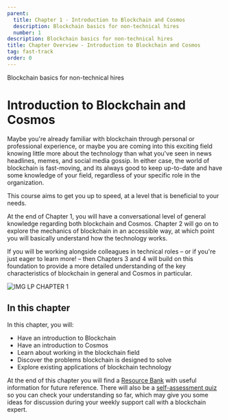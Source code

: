 ```yaml
---
parent:
  title: Chapter 1 - Introduction to Blockchain and Cosmos
  description: Blockchain basics for non-technical hires
  number: 1
description: Blockchain basics for non-technical hires
title: Chapter Overview - Introduction to Blockchain and Cosmos
tag: fast-track
order: 0
---
```


<div class="tm-overline tm-rf-1 tm-lh-title tm-medium tm-muted">Blockchain basics for non-technical hires</div>
<h1 class="mt-4 mb-6">Introduction to Blockchain and Cosmos</h1>

Maybe you're already familiar with blockchain through personal or professional experience, or maybe you are coming into this exciting field knowing little more about the technology than what you've seen in news headlines, memes, and social media gossip. In either case, the world of blockchain is fast-moving, and its always good to keep up-to-date and have some knowledge of your field, regardless of your specific role in the organization.

This course aims to get you up to speed, at a level that is beneficial to your needs.

At the end of Chapter 1, you will have a conversational level of general knowledge regarding both blockchain and Cosmos. Chapter 2 will go on to explore the mechanics of blockchain in an accessible way, at which point you will basically understand how the technology works.

If you will be working alongside colleagues in technical roles – or if you're just eager to learn more! – then Chapters 3 and 4 will build on this foundation to provide a more detailed understanding of the key characteristics of blockchain in general and Cosmos in particular.


![IMG LP CHAPTER 1]()

## In this chapter

<HighlightBox type="learning">

In this chapter, you will:

* Have an introduction to Blockchain
* Have an introduction to Cosmos
* Learn about working in the blockchain field
* Discover the problems blockchain is designed to solve
* Explore existing applications of blockchain technology


At the end of this chapter you will find a [Resource Bank](./6-resource-bank.md) with useful information for future reference. There will also be a [self-assessment quiz](./7-self-assessment.md) so you can check your understanding so far, which may give you some ideas for discussion during your weekly support call with a blockchain expert.

</HighlightBox>

<card-module/>

